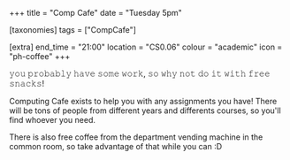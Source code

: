 +++
title = "Comp Cafe"
date = "Tuesday 5pm"

[taxonomies]
tags = ["CompCafe"]

[extra]
end_time = "21:00"
location = "CS0.06"
colour = "academic"
icon = "ph-coffee"
+++

𝚢𝚘𝚞 𝚙𝚛𝚘𝚋𝚊𝚋𝚕𝚢 𝚑𝚊𝚟𝚎 𝚜𝚘𝚖𝚎 𝚠𝚘𝚛𝚔, 𝚜𝚘 𝚠𝚑𝚢 𝚗𝚘𝚝 𝚍𝚘 𝚒𝚝 𝚠𝚒𝚝𝚑 𝚏𝚛𝚎𝚎 𝚜𝚗𝚊𝚌𝚔𝚜!

Computing Cafe exists to help you with any assignments you have! There will be tons of people from different years and differents courses, so you'll find whoever you need.

There is also free coffee from the department vending machine in the common room, so take advantage of that while you can :D
